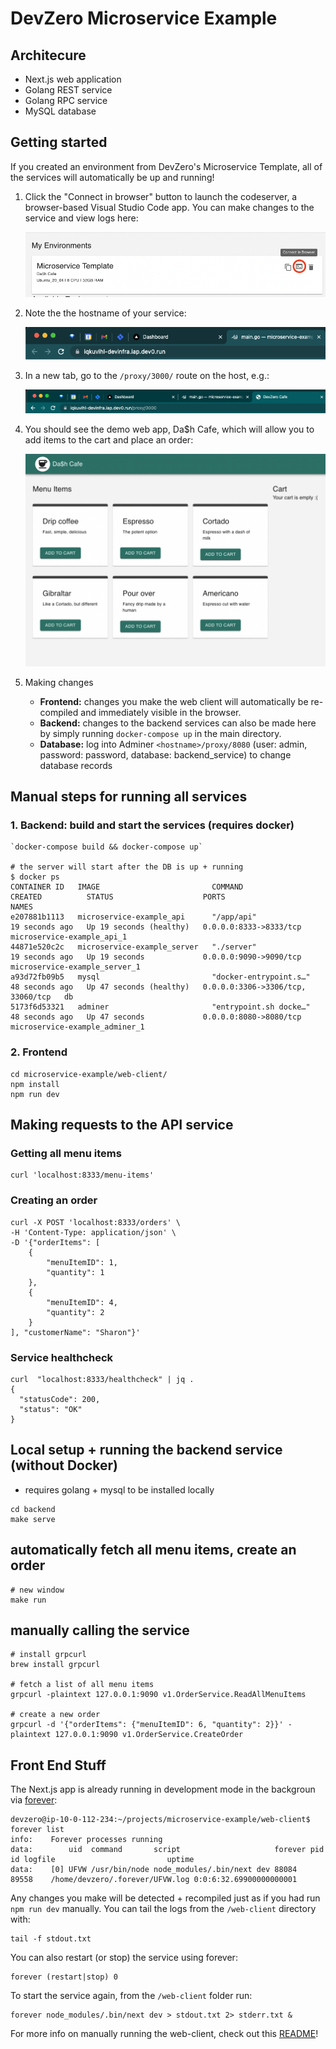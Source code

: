 # DevZero Microservice Example

## Architecure
- Next.js web application
- Golang REST service
- Golang RPC service
- MySQL database

## Getting started
If you created an environment from DevZero's Microservice Template, all of the services will automatically be up and running!

1. Click the "Connect in browser" button to launch the codeserver, a browser-based Visual Studio Code app. You can make changes to the service and view logs here:

    ![environment connect in browser](/images/connect-in-browser.png)


2. Note the the hostname of your service:

    ![hostname](/images/hostname.png)


3. In a new tab, go to the `/proxy/3000/` route on the host, e.g.:

    ![web app url](/images/web-app-url.png)


4. You should see the demo web app, Da$h Cafe, which will allow you to add items to the cart and place an order:

    ![dash cafe demo app](/images/dash-cafe.png)


5. Making changes
    - **Frontend:** changes you make the web client will automatically be re-compiled and immediately visible in the browser. 
    - **Backend:** changes to the backend services can also be made here by simply running `docker-compose up` in the main directory. 
    - **Database:** log into Adminer `<hostname>/proxy/8080` (user: admin, password: password, database: backend_service) to change database records

## Manual steps for running all services

### 1. Backend: build and start the services (requires docker)
```
`docker-compose build && docker-compose up`

# the server will start after the DB is up + running
$ docker ps
CONTAINER ID   IMAGE                         COMMAND                  CREATED          STATUS                    PORTS                               NAMES
e207881b1113   microservice-example_api      "/app/api"               19 seconds ago   Up 19 seconds (healthy)   0.0.0.0:8333->8333/tcp              microservice-example_api_1
44871e520c2c   microservice-example_server   "./server"               19 seconds ago   Up 19 seconds             0.0.0.0:9090->9090/tcp              microservice-example_server_1
a93d72fb09b5   mysql                         "docker-entrypoint.s…"   48 seconds ago   Up 47 seconds (healthy)   0.0.0.0:3306->3306/tcp, 33060/tcp   db
5173f6d53321   adminer                       "entrypoint.sh docke…"   48 seconds ago   Up 47 seconds             0.0.0.0:8080->8080/tcp              microservice-example_adminer_1
```

### 2. Frontend
```
cd microservice-example/web-client/
npm install
npm run dev
```

## Making requests to the API service

### Getting all menu items

```
curl 'localhost:8333/menu-items'
```

### Creating an order

```
curl -X POST 'localhost:8333/orders' \
-H 'Content-Type: application/json' \
-D '{"orderItems": [
    {
        "menuItemID": 1,
        "quantity": 1
    },
    {
        "menuItemID": 4,
        "quantity": 2
    }
], "customerName": "Sharon"}'
```

### Service healthcheck

```
curl  "localhost:8333/healthcheck" | jq .
{
  "statusCode": 200,
  "status": "OK"
}
```

## Local setup + running the backend service (without Docker)

- requires golang + mysql to be installed locally

```
cd backend
make serve
```

## automatically fetch all menu items, create an order

```
# new window
make run
```

## manually calling the service

```
# install grpcurl
brew install grpcurl

# fetch a list of all menu items
grpcurl -plaintext 127.0.0.1:9090 v1.OrderService.ReadAllMenuItems

# create a new order
grpcurl -d '{"orderItems": {"menuItemID": 6, "quantity": 2}}' -plaintext 127.0.0.1:9090 v1.OrderService.CreateOrder
```

## Front End Stuff
The Next.js app is already running in development mode in the backgroun via [forever](https://github.com/foreversd/forever):
```
devzero@ip-10-0-112-234:~/projects/microservice-example/web-client$ forever list
info:    Forever processes running
data:        uid  command       script                     forever pid   id logfile                         uptime                  
data:    [0] UFVW /usr/bin/node node_modules/.bin/next dev 88084   89558    /home/devzero/.forever/UFVW.log 0:0:6:32.69900000000001 
```

Any changes you make will be detected + recompiled just as if you had run `npm run dev` manually.
You can tail the logs from the `/web-client` directory with:
```
tail -f stdout.txt
```

You can also restart (or stop) the service using forever:
```
forever (restart|stop) 0
```

To start the service again, from the `/web-client` folder run:
```
forever node_modules/.bin/next dev > stdout.txt 2> stderr.txt &
```

For more info on manually running the web-client, check out this [README](./web-client/README.md)!
